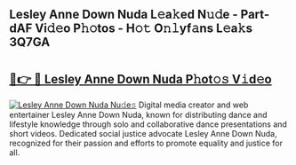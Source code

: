 ## Lesley Anne Down Nuda L𝚎a𝚔ed N𝚞𝚍e - Part-dAF Vi𝚍𝚎o P𝚑𝚘tos - H𝚘𝚝 O𝚗𝚕yf𝚊ns L𝚎a𝚔s 3Q7GA

# <h2><a href="http://kf9nool.oniu.top/?m=Lesley+Anne+Down+Nuda">🔗👉 🔴 Lesley Anne Down Nuda P𝚑ot𝚘𝚜 V𝚒d𝚎o</a></h2>

[![Lesley Anne Down Nuda Nu𝚍e𝚜](https://i.imgur.com/0qMVB7G.gif)](http://kf9nool.oniu.top/?m=Lesley+Anne+Down+Nuda)
Digital media creator and web entertainer Lesley Anne Down Nuda, known for distributing dance and lifestyle knowledge through solo and collaborative dance presentations and short videos. Dedicated social justice advocate Lesley Anne Down Nuda, recognized for their passion and efforts to promote equality and justice for all.  

